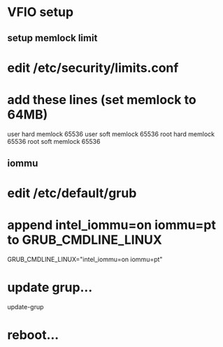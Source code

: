 # VFIO setup

## setup memlock limit
# edit  /etc/security/limits.conf
# add these lines (set memlock to 64MB)

user            hard    memlock         65536
user            soft    memlock         65536
root            hard    memlock         65536
root            soft    memlock         65536

## iommu
# edit  /etc/default/grub
# append intel_iommu=on iommu=pt to GRUB_CMDLINE_LINUX

GRUB_CMDLINE_LINUX="intel_iommu=on iommu=pt"

# update grup...
update-grup

# reboot...